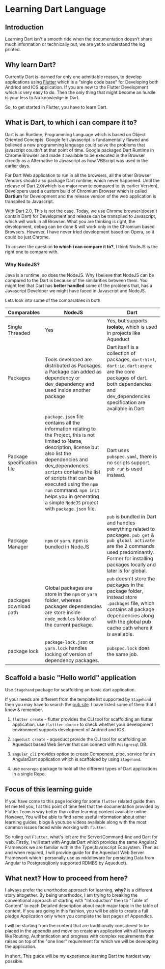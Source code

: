 # Learning Dart Language

## Introduction 

Learning Dart isn't a smooth ride when the documentation doesn't share much information or technically put, we are yet to understand the log printed.

## Why learn Dart?

Currently Dart is learned for only one admittable reason, to develop applications using [Flutter](https://flutter.io/) which is a "single code base" for Developing both Andriod and IOS application. If you are new to the Flutter Development which is very easy to do. Then the only thing that might become an hurdle is your less to No knowledge in Dart. 

So, to get started in Flutter, you have to learn Dart.

## What is Dart, to which i can compare it to?

Dart is an Runtime, Programming Language which is based on Object Oriented Concepts. Google felt Javascript is fundamentally flawed and believed a new programming language could solve the problems that javascript couldn't at that point of time. Google packaged Dart Runtime in Chrome Browser and made it available to be executed in the Browser directly as a Alternative to Javascript as how VBScript was used in the earlier days.

For Dart Web application to run in all the browsers, all the other Browser Vendors should also package Dart runtime, which never happened. Until the release of Dart 2.0(which is a major rewrite compared to its earlier Version), Developers used a custom build of Chromium Browser which is called **Dartium** for Development and the release version of the web application is transpiled to Javascript.

With Dart 2.0, This is not the case. Today, we use Chrome browser(doesn't contain Dart) for Development and release can be transpiled to Javascript, which will work in all Browser. What you are thinking is right, the development, debug can be done & will work only in the Chromium based Browsers. However, I have never tried development based on Opera, so it could be just Chrome.

To answer the question **to which i can compare it to?**, I think NodeJS is the right one to compare with.

### Why NodeJS?

Java is a runtime, so does the NodeJS. Why I believe that NodeJS can be compared to the Dart is because of the similarities between them. You might feel that Dart has **better handled** some of the problems that, has a Javascript Developer we might have faced in Javascript and NodeJS.

Lets look into some of the comparables in both

|Comparables|NodeJS|Dart|
|---|---|---|
|Single Threaded|Yes|Yes, but supports **isolate**, which is used in projects like Aqueduct|
|Packages|Tools developed are distributed as Packages, a Package can added as dependency or dev_dependency and used inside another package|Dart itself is a collection of packages, `dart:html`, `dart:io`, `dart:async` are the core packages of dart. both dependencies and dev_dependencies specification are available in Dart|
|Package specification file|`package.json` file contains all the information relating to the Project, this is not limited to Name, description, license but also list the dependencies and dev_dependencies. `scripts` contains the list of scripts that can be executed using the `npm run` command. `npm init` helps you in generating a simple `NodeJS` project with `package.json` file.|Dart uses `pubspec.yaml`, there is no scripts support. `pub run` is used instead.|
|Package Manager|`npm` or `yarn`. npm is bundled in NodeJS|`pub` is bundled in Dart and handles everything related to packages. `pub get` & `pub global activate` are the 2 commands used predominantly. Former for installing packages locally and later is for global.|
|packages download path|Global packages are store in the `npm` or `yarn` folder, whereas packages dependencies are store inside `node_modules` folder of the current package.|`pub` doesn't store the packages in the package folder, instead store `.packages` file, which contains all package dependencies along with the global pub cache path where it is available.|
|package lock|`package-lock.json` or `yarn.lock` handles locking of version of dependency packages.|`pubspec.lock` does the same job.|

## Scaffold a basic "Hello world" application

Use `Stagehand` package for scaffolding an basic dart application.

If your needs are different from the template list supported by `Stagehand` then you may have to search the [pub site](https://pub.dartlang.org). I have listed some of them that I know & remember.

1. `flutter create` - flutter provides the CLI tool for scaffolding an flutter application. use `fluttter doctor` to check whether your development environment supports development of Android and IOS.

2. `aqueduct create` - aqueduct provide the CLI tool for scaffolding an Aqueduct based Web Server that can connect with `Postgresql` DB.

3. `angular_cli` provides option to create Component, pipe, service for an AngularDart application which is scaffolded by using `Stagehand`. 

4. use `monorepo` package to hold all the different types of Dart applications in a single Repo.

## Focus of this learning guide

If you have come to this page looking for some `flutter` related guide then let me tell you, I at this point of time feel that the documentation provided by Flutter Team is way better than other learning content available online. However, You will be able to find some useful information about other learning guides, blogs & youtube videos available along with the most common issues faced while working with `flutter`.

So ruling out `Flutter`, what's left are the Server/Command-line and Dart for web. Firstly, I will start with AngularDart which provides the same Angular2 Framework we are familiar with in the Type(Java)script Ecosystem. Then as and when required, I will provide guide for the Aqueduct Web Server Framework which I personally use as middleware for persisting Data from Angular to Postgresql(only supported RDMBS by Aqueduct).

## What next? How to proceed from here?

I always prefer the unorthodox approach for learning, **why?** is a different story altogether. By being unorthodox, I am trying to breaking the conventional approach of starting with "Introduction" then to "Table of Content" to each Detailed description about each major topic in the table of content. If you are going in this fashion, you will be able to create a full pledge Application only when you complete the last pages of Appendics.

I will be starting from the content that are traditionally considered to be placed in the appendix and move on create an application with all favours like Routing, Authentication and progress with complex requirements that raises on top of the "one liner" requirement for which we will be developing the application. 

In short, This guide will be my experience learning Dart the hardest way possible.






